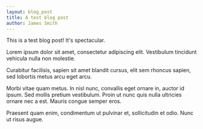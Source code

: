 ```yaml
---
layout: blog_post
title: A test blog post
author: James Smith
---
```


This is a test blog post! It's spectacular.

Lorem ipsum dolor sit amet, consectetur adipiscing elit. Vestibulum tincidunt vehicula nulla non molestie. 

Curabitur facilisis, sapien sit amet blandit cursus, elit sem rhoncus sapien, sed lobortis metus arcu eget arcu. 

Morbi vitae quam metus. In nisl nunc, convallis eget ornare in, auctor id ipsum. Sed mollis pretium vestibulum. Proin ut nunc quis nulla ultricies ornare nec a est. Mauris congue semper eros. 

Praesent quam enim, condimentum ut pulvinar et, sollicitudin et odio. Nunc ut risus augue. 
